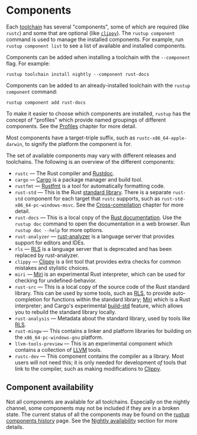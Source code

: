 # Components

Each [toolchain] has several "components", some of which are required (like
`rustc`) and some that are optional (like [`clippy`][clippy]). The `rustup
component` command is used to manage the installed components. For example,
run `rustup component list` to see a list of available and installed
components.

Components can be added when installing a toolchain with the `--component`
flag. For example:

```console
rustup toolchain install nightly --component rust-docs
```

Components can be added to an already-installed toolchain with the `rustup
component` command:

```console
rustup component add rust-docs
```

To make it easier to choose which components are installed, `rustup` has the
concept of "profiles" which provide named groupings of different components.
See the [Profiles] chapter for more detail.

Most components have a target-triple suffix, such as
`rustc-x86_64-apple-darwin`, to signify the platform the component is for.

The set of available components may vary with different releases and
toolchains. The following is an overview of the different components:

* `rustc` — The Rust compiler and [Rustdoc].
* `cargo` — [Cargo] is a package manager and build tool.
* `rustfmt` — [Rustfmt] is a tool for automatically formatting code.
* `rust-std` — This is the Rust [standard library]. There is a separate
  `rust-std` component for each target that `rustc` supports, such as
  `rust-std-x86_64-pc-windows-msvc`. See the [Cross-compilation] chapter for
  more detail.
* `rust-docs` — This is a local copy of the [Rust documentation]. Use the
  `rustup doc` command to open the documentation in a web browser. Run `rustup
  doc --help` for more options.
* `rust-analyzer` — [rust-analyzer] is a language server that provides support
  for editors and IDEs.
* `rls` — [RLS] is a language server that is deprecated and has been replaced
  by rust-analyzer.
* `clippy` — [Clippy] is a lint tool that provides extra checks for common
  mistakes and stylistic choices.
* `miri` — [Miri] is an experimental Rust interpreter, which can be used for
  checking for undefined-behavior.
* `rust-src` — This is a local copy of the source code of the Rust standard
  library. This can be used by some tools, such as [RLS], to provide
  auto-completion for functions within the standard library; [Miri] which is a
  Rust interpreter; and Cargo's experimental [build-std] feature, which allows
  you to rebuild the standard library locally.
* `rust-analysis` — Metadata about the standard library, used by tools like
  [RLS].
* `rust-mingw` — This contains a linker and platform libraries for building on
  the `x86_64-pc-windows-gnu` platform.
* `llvm-tools-preview` — This is an experimental component which contains a
  collection of [LLVM] tools.
* `rustc-dev` — This component contains the compiler as a library. Most users
  will not need this; it is only needed for development *of* tools that link
  to the compiler, such as making modifications to [Clippy].

## Component availability

Not all components are available for all toolchains. Especially on the nightly
channel, some components may not be included if they are in a broken state.
The current status of all the components may be found on the [rustup
components history] page. See the [Nightly availability] section for more
details.

[toolchain]: toolchains.md
[standard library]: https://doc.rust-lang.org/std/
[rust documentation]: https://doc.rust-lang.org/
[cross-compilation]: ../cross-compilation.md
[build-std]: https://doc.rust-lang.org/nightly/cargo/reference/unstable.html#build-std
[miri]: https://github.com/rust-lang/miri/
[RLS]: https://github.com/rust-lang/rls
[rust-analyzer]: https://rust-analyzer.github.io/
[rustdoc]: https://doc.rust-lang.org/rustdoc/
[cargo]: https://doc.rust-lang.org/cargo/
[clippy]: https://github.com/rust-lang/rust-clippy
[LLVM]: https://llvm.org/
[rustfmt]: https://github.com/rust-lang/rustfmt
[rustup components history]: https://rust-lang.github.io/rustup-components-history/
[profiles]: profiles.md
[nightly availability]: channels.md#nightly-availability
